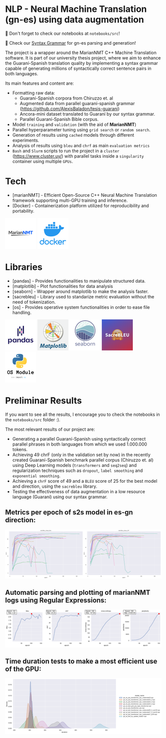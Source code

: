 # NLP - Neural Machine Translation (gn-es) using data augmentation

📙 Don't forget to check our notebooks at `notebooks/src`!

🌲 Check our [Syntax Grammar](!https://github.com/AlexisBaladon/SyntaxGrammar-es-gn) for gn-es parsing and generation!

The project is a wrapper around the MarianNMT C++ Machine Translation software. 
It is part of our university thesis project, where we aim to enhance the Guaraní-Spanish
translation quality by implementing a syntax grammar capable of generating millions of
syntactically correct sentence pairs in both languages.

Its main features and content are:
- Formatting raw data:
    - Guaraní-Spanish corpora from Chiruzzo et. al
    - Augmented data from parallel guaraní-spanish grammar (https://github.com/AlexisBaladon/tesis-guarani)
    - Ancora-mini dataset translated to Guaraní by our syntax grammar.
    - Parallel Guaraní-Spanish Bible corpus.
- Model `training` and `validation` (with the aid of **MarianNMT**)
- Parallel hyperparameter tuning using `grid search` or `random search`.
- Generation of results using `cached` models through different experiments.
- Analysis of results using `bleu` and `chrf` as main `evaluation metrics`
- `Bash` and `Slurm` scripts to run the project in a `cluster` (https://www.cluster.uy/) with parallel tasks inside a `singularity` container using multiple `GPUs`.

# Tech

- [marianNMT] - Efficient Open-Source C++ Neural Machine Translation framework supporting multi-GPU training and inference.
- [Docker] - Containerization platform utilized for reproducibility and portability.

![marianNMT](./assets/icons/MarianNMT.png)
![docker](./assets/icons/docker.png)

# Libraries

- [pandas] - Provides functionalities to manipulate structured data.
- [matplotlib] - Plot functionalities for data analysis
- [seaborn] - Wrapper around matplotlib to make the analysis faster.
- [sacrebleu] - Library used to standarize metric evaluation without the need of tokenization.
- [os] - Provides operative system functionalities in order to ease file handling.

![pandas](./assets/icons/pandas.png)
![matplotlib](./assets/icons/matplotlib.png)
![seaborn](./assets/icons/seaborn.png)
![sacrebleu](./assets/icons/sacrebleu.png)
![os](./assets/icons/os.png)

# Preliminar Results

If you want to see all the results, I encourage you to check the notebooks in the `notebooks/src` folder :).

The most relevant results of our project are:
- Generating a parallel Guaraní-Spanish using syntactically correct
parallel phrases in both languages from which we used 1.000.000 tokens.
- Achieving 49 chrF (only in the validation set by now) in the recently created Guaraní-Spanish benchmark parallel corpus (Chiruzzo et. al) 
using Deep Learning models (`transformers` and `seq2seq`) and regularization techniques such as `dropout`, `label smoothing` and `exponential smoothing`.
- Achieving a `chrF` score of 49 and a `BLEU` score of 25 for the best model and direction, using the `sacrebleu` library.
- Testing the effectiveness of data augmentation in a low resource language (Guaraní) using our syntax grammar.

## Metrics per epoch of s2s model in es-gn direction:
![output1](./assets/results/output1.png)

## Automatic parsing and plotting of marianNMT logs using Regular Expressions:
![output1](./assets/results/output.png)

## Time duration tests to make a most efficient use of the GPU:
![output4](./assets/results/output4.png)
